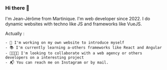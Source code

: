 ### Hi there 👋

I'm Jean-Jérôme from Martinique. I'm web developer since 2022. I do dynamic websites with techno like JS and frameworks like VueJS.

Actually : 

    - 💼 I'm working on my own website to introduce myself
    - 📚 I'm currently learning a-others frameworks like React and Angular
    - 🫱🏼‍🫲🏾 I'm looking to collaborate with a web agency or others developers on a interesting project
    - 📬 You can reach me on Instagram or by mail.
    


<!--
**TCox972/TCox972** is a ✨ _special_ ✨ repository because its `README.md` (this file) appears on your GitHub profile.

Here are some ideas to get you started:

- 🔭 I’m currently working on ...
- 🌱 I’m currently learning ...
- 👯 I’m looking to collaborate on ...
- 🤔 I’m looking for help with ...
- 💬 Ask me about ...
- 📫 How to reach me: ...
- 😄 Pronouns: ...
- ⚡ Fun fact: ...
-->
